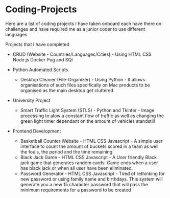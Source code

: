 # Coding-Projects
Here are a list of coding projects I have taken onboard each have there on challenges and have required me as a junior coder to use different languages 

Projects that I have completed
  - CRUD (Website - Countries/Languages/Cities) - Using HTML CSS Node.js Docker Pug and SQl 
  
  - Python Automated Scripts
      - Desktop Cleaner (File-Organizer) - Using Python - It allows organisations of such files specifically on Mac products to be organised as the main desktop get cluttered
  
  - University Project 
      - Smart Traffic Light System (STLS) - Python and Tkinter - Image processing to alow a constant flow of traffic as well as changing the green light timer dependant on the amount of vehicles standstill
  
  - Frontend Development
      - Basketball Counter Website - HTML CSS Javascript
            - A simple user interface to count the amount of buckets scored in a team as well the fouls, the period and the time remaining
      - Black Jack Game - HTML CSS Javascript
            - A User friendly Black jack game that generates random cards. Game ends when a user has black jack or when all user have been eliminated.
      - Password Generator - HTML CSS Javascript
            - Tired of rethinking for new password or using family name and birthdays. This system will generate you a new 15 character password that will pass the minimum requirements for a password to be created
